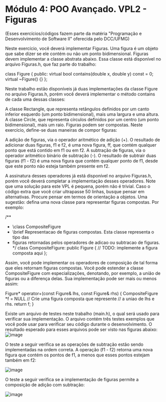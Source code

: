 # Módulo 4: POO Avançado. VPL2 - Figuras
(Esses exercícios/códigos fazem parte da matéria "Programação e Desenvolvimento de Software II" oferecida pelo DCC/UFMG)

﻿﻿Neste exercício, você deverá implementar Figuras. Uma figura é um objeto que sabe dizer se ele contém ou não um ponto bidimensional. Figuras devem implementar a classe abstrata abaixo. Essa classe está disponível no arquivo Figuras.h, que faz parte do trabalho:

class Figure {
  public:
    virtual bool contains(double x, double y) const = 0;
    virtual ~Figure() {}
};

Neste trabalho estão disponíveis já duas implementações da classe Figure no arquivo Figuras.h, porém você deverá implementar o método contains de cada uma dessas classes:

A classe Rectangle, que representa retângulos definidos por um canto inferior esquerdo (um ponto bidimensional), mais uma largura e uma altura.
A classe Circle, que representa círculos definidos por um centro (um ponto bidimensional), mais um raio.
Figuras podem ser compostas. Neste exercício, define-se duas maneiras de compor figuras:

A adição de figuras, via o operador aritmético de adição (+). O resultado de adicionar duas figuras, f1 e f2, é uma nova figura, ff, que contém qualquer ponto que está contido em f1 ou em f2.
A subtração de figuras, via o operador aritmético binário de subtração (-). O resultado de subtrair duas figuras (f1 - f2) é uma nova figura que contém qualquer ponto de f1, desde que este ponto não esteja também presente em f2.

A assinatura desses operadores já está disponível no arquivo Figuras.h, porém você deverá completar a implementação desses operadores. Note que uma solução para este VPL é pequena, porém não é trivial. Caso o código extra que você criar ultrapasse 50 linhas, busque pensar em alternativas. Procure pensar em termos de orientação a objetos. Uma sugestão: defina uma nova classe para representar figuras compostas. Por exemplo:

/**
 * \class CompositeFigure
 * \brief Representacao de figuras compostas. Esta classe representa o tipo das
 * figuras retornadas pelos operadores de adicao ou subtracao de figuras.
 */
class CompositeFigure: public Figure {
  // TODO: implemente a figura composta aqui
};

Assim, você pode implementar os operadores de composição de tal forma que eles retornam figuras compostas. Você pode estender a classe CompositeFigure com especializações, denotando, por exemplo, a união de figuras ou a diferença delas. Sua implementação pode ser mais ou menos assim:

Figure* operator+(const Figure& lhs, const Figure& rhs) {
  CompositeFigure *f = NULL // Crie uma figura composta que represente
                            // a uniao de lhs e rhs.
  return f;
}

Existe um arquivo de testes neste trabalho (main.h), o qual será usado para verificar sua implementação. O arquivo contém três testes exemplos que você pode usar para verificar seu código durante o desenvolvimento. O resultado esperado para esses arquivos pode ser visto nas figuras abaixo:
![image](https://user-images.githubusercontent.com/83244223/131254941-133fb044-b3d0-4ed2-867d-b9cab38dcb7a.png)

O teste a seguir verifica se as operações de subtração estão sendo implementadas na ordem correta. A operação (f1 - f2) retorna uma nova figura que contém os pontos de f1, a menos que esses pontos estejam também em f2:

![image](https://user-images.githubusercontent.com/83244223/131254954-e8d92870-bf0f-4d07-bb0d-d7ccc176dcb6.png)

O teste a seguir verifica se a implementação de figuras permite a composição de adição com subtração:

![image](https://user-images.githubusercontent.com/83244223/131254969-36736169-e7c7-41fc-8714-6af04da2b9ea.png)

